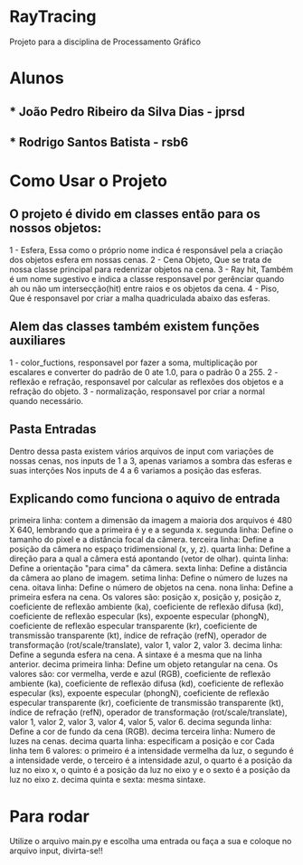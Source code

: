# RayTracing
Projeto para a disciplina de Processamento Gráfico

# Alunos 
## * João Pedro Ribeiro da Silva Dias - jprsd
## * Rodrigo Santos Batista - rsb6 

# Como Usar o Projeto
## O projeto é divido em classes então para os nossos objetos:
1 - Esfera, Essa como o próprio nome indica é responsável pela a criação dos objetos esfera em nossas cenas.
2 - Cena Objeto, Que se trata de nossa classe principal para redenrizar objetos na cena.
3 - Ray hit, Também é um nome sugestivo e indica a classe responsavel por gerênciar quando ah ou não um intersecção(hit) entre raios e os objetos da cena.
4 - Piso, Que é responsavel por criar a malha quadriculada abaixo das esferas.

## Alem das classes também existem funções auxiliares 
1 - color_fuctions, responsavel por fazer a soma, multiplicação por escalares e converter do padrão de 0 ate 1.0, para o padrão 0 a 255.
2 - reflexão e refração, responsavel por calcular as reflexões dos objetos e a refração do objeto.
3 - normalização, responsavel por criar a normal quando necessário.

## Pasta Entradas
Dentro dessa pasta existem vários arquivos de input com variações de nossas cenas, nos inputs de 1 a 3, apenas variamos a sombra das esferas e suas interções
Nos inputs de 4 a 6 variamos a posição das esferas.

## Explicando como funciona o aquivo de entrada
primeira linha: contem a dimensão da imagem a maioria dos arquivos é 480 X 640, lembrando que a primeira é y e a segunda x.
segunda linha: Define o tamanho do pixel e a distância focal da câmera.
terceira linha: Define a posição da câmera no espaço tridimensional (x, y, z).
quarta linha: Define a direção para a qual a câmera está apontando (vetor de olhar).
quinta linha: Define a orientação "para cima" da câmera.
sexta linha: Define a distância da câmera ao plano de imagem.
setima linha: Define o número de luzes na cena.
oitava linha: Define o número de objetos na cena.
nona linha: Define a primeira esfera na cena. Os valores são: posição x, posição y, posição z, coeficiente de reflexão ambiente (ka), coeficiente de reflexão difusa (kd), coeficiente de reflexão especular (ks), expoente especular (phongN), coeficiente de reflexão especular transparente (kr), coeficiente de transmissão transparente (kt), índice de refração (refN), operador de transformação (rot/scale/translate), valor 1, valor 2, valor 3.
decima linha: Define a segunda esfera na cena. A sintaxe é a mesma que na linha anterior.
decima primeira linha: Define um objeto retangular na cena. Os valores são: cor vermelha, verde e azul (RGB), coeficiente de reflexão ambiente (ka), coeficiente de reflexão difusa (kd), coeficiente de reflexão especular (ks), expoente especular (phongN), coeficiente de reflexão especular transparente (kr), coeficiente de transmissão transparente (kt), índice de refração (refN), operador de transformação (rot/scale/translate), valor 1, valor 2, valor 3, valor 4, valor 5, valor 6.
decima segunda linha: Define a cor de fundo da cena (RGB).
decima terceira linha: Numero de luzes na cenas.
decima quarta linha: especificam a posição e cor Cada linha tem 6 valores: o primeiro é a intensidade vermelha da luz, o segundo é a intensidade verde, o terceiro é a intensidade azul, o quarto é a posição da luz no eixo x, o quinto é a posição da luz no eixo y e o sexto é a posição da luz no eixo z.
decima quinta e sexta: mesma sintaxe.

# Para rodar
Utilize o arquivo main.py e escolha uma entrada ou faça a sua e coloque no arquivo input, divirta-se!!

